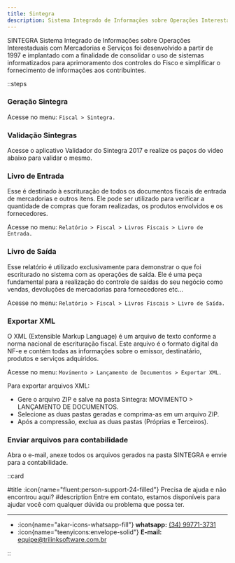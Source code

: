 ```yaml
---
title: Sintegra
description: Sistema Integrado de Informações sobre Operações Interestaduais com Mercadorias e Serviços
---
```


SINTEGRA Sistema Integrado de Informações sobre Operações Interestaduais com Mercadorias e Serviços foi desenvolvido a partir de 1997 e implantado com a finalidade de consolidar o uso de sistemas informatizados para aprimoramento dos controles do Fisco e simplificar o fornecimento de informações aos contribuintes.

::steps
### Geração Sintegra

Acesse no menu: `Fiscal > Sintegra.`

### Validação Sintegras

Acesse o aplicativo Validador do Sintegra 2017 e realize os paços do video abaixo para validar o mesmo.

### Livro de Entrada

Esse é destinado à escrituração de todos os documentos fiscais de entrada de mercadorias e outros itens. Ele pode ser utilizado para verificar a quantidade de compras que foram realizadas, os produtos envolvidos e os fornecedores.

Acesse no menu: `Relatório > Fiscal > Livros Fiscais > Livro de Entrada.`

### Livro de Saída
Esse relatório é utilizado exclusivamente para demonstrar o que foi escriturado no sistema com as operações de saída. Ele é uma peça fundamental para a realização do controle de saídas do seu negócio como vendas, devoluções de mercadorias para fornecedores etc...

Acesse no menu: `Relatório > Fiscal > Livros Fiscais > Livro de Saída.`

### Exportar XML

O XML (Extensible Markup Language) é um arquivo de texto conforme a norma nacional de escrituração fiscal. Este arquivo é o formato digital da NF-e e contém todas as informações sobre o emissor, destinatário, produtos e serviços adquiridos.

Acesse no menu: `Movimento > Lançamento de Documentos > Exportar XML.`

Para exportar arquivos XML:

- Gere o arquivo ZIP e salve na pasta Sintegra: MOVIMENTO > LANÇAMENTO DE DOCUMENTOS.
- Selecione as duas pastas geradas e comprima-as em um arquivo ZIP.
- Após a compressão, exclua as duas pastas (Próprias e Terceiros).

### Enviar arquivos para contabilidade
Abra o e-mail, anexe todos os arquivos gerados na pasta SINTEGRA e envie para a contabilidade.

::card

#title
:icon{name="fluent:person-support-24-filled"} Precisa de ajuda e não encontrou aqui?
#description
Entre em contato, estamos disponíveis para ajudar você com qualquer dúvida ou problema que possa ter.

---

- :icon{name="akar-icons-whatsapp-fill"} **whatsapp:** [(34) 99771-3731](https://wa.me/trilinksoftware)
- :icon{name="teenyicons:envelope-solid"} **E-mail:** [equipe@trilinksoftware.com.br](mailto:equipe@trilinksoftware.com.br)

::